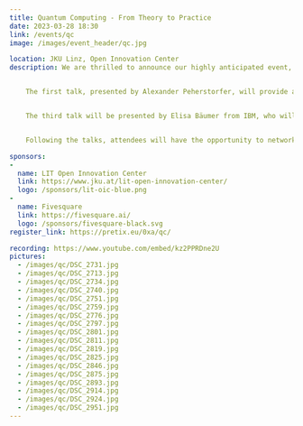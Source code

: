 ```yaml
---
title: Quantum Computing - From Theory to Practice
date: 2023-03-28 18:30
link: /events/qc
image: /images/event_header/qc.jpg

location: JKU Linz, Open Innovation Center
description: We are thrilled to announce our highly anticipated event, "Quantum Computing - From Theory to Practice", which is scheduled to take place on March 28th in partnership with LIT - Open Innovation Center. This event will be held at the Stufenforum/OIC and will feature three enlightening talks centered around Quantum Computing.


    The first talk, presented by Alexander Peherstorfer, will provide a brief introduction to the topic, laying the foundation for the audience to comprehend the more intricate concepts that will be discussed later in the evening. The second talk, delivered by Prof. Richard Küng, will delve deeper into particular concepts relevant to Quantum Computing and provide a more detailed understanding of the subject.


    The third talk will be presented by Elisa Bäumer from IBM, who will offer valuable insights into the practical aspects of Quantum Computing. Elisa will explore the programming of quantum computers, the kinds of issues they may potentially solve, and the current challenges that need to be addressed. Attendees will gain a deeper understanding of Quantum Computing and its potential applications, as well as invaluable insights into the practical aspects of this exciting and rapidly evolving field.


    Following the talks, attendees will have the opportunity to network with like-minded individuals while enjoying catering services. This event aims to provide a comprehensive overview of Quantum Computing, from theory to practice. This is an unmissable opportunity to expand your knowledge and establish new, valuable connections. Join us at the Stufenforum/OIC on March 28th, we look forward to seeing you there!

sponsors: 
- 
  name: LIT Open Innovation Center
  link: https://www.jku.at/lit-open-innovation-center/
  logo: /sponsors/lit-oic-blue.png
- 
  name: Fivesquare
  link: https://fivesquare.ai/
  logo: /sponsors/fivesquare-black.svg
register_link: https://pretix.eu/0xa/qc/

recording: https://www.youtube.com/embed/kz2PPRDne2U
pictures: 
  - /images/qc/DSC_2731.jpg
  - /images/qc/DSC_2713.jpg
  - /images/qc/DSC_2734.jpg
  - /images/qc/DSC_2740.jpg
  - /images/qc/DSC_2751.jpg
  - /images/qc/DSC_2759.jpg
  - /images/qc/DSC_2776.jpg
  - /images/qc/DSC_2797.jpg
  - /images/qc/DSC_2801.jpg
  - /images/qc/DSC_2811.jpg
  - /images/qc/DSC_2819.jpg
  - /images/qc/DSC_2825.jpg
  - /images/qc/DSC_2846.jpg
  - /images/qc/DSC_2875.jpg
  - /images/qc/DSC_2893.jpg
  - /images/qc/DSC_2914.jpg
  - /images/qc/DSC_2924.jpg
  - /images/qc/DSC_2951.jpg
---
```

